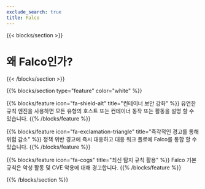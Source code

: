 ```yaml
---
exclude_search: true
title: Falco
---
```


{{< blocks/section >}}
<div class="col">
<h1 class="text-center">왜 Falco인가?</h1>
</div>

{{< /blocks/section >}}



{{% blocks/section type="feature" color="white" %}}

{{% blocks/feature icon="fa-shield-alt" title="컨테이너 보안 강화" %}}
유연한 규칙 엔진을 사용하면 모든 유형의 호스트 또는 컨테이너 동작 또는 활동을 설명 할 수 있습니다.
{{% /blocks/feature %}}

{{% blocks/feature icon="fa-exclamation-triangle" title="즉각적인 경고를 통해 위험 감소" %}}
정책 위반 경고에 즉시 대응하고 대응 워크 플로에 Falco를 통합 할 수 있습니다.
{{% /blocks/feature %}}

{{% blocks/feature icon="fa-cogs" title="최신 탐지 규칙 활용" %}}
Falco 기본 규칙은 악성 활동 및 CVE 악용에 대해 경고합니다.
{{% /blocks/feature %}}


{{% /blocks/section %}}
